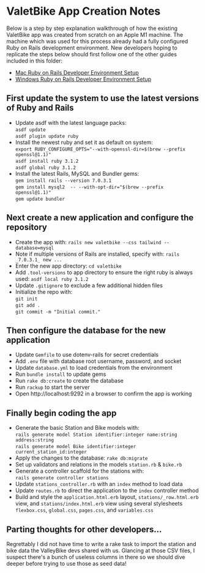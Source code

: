 # ValetBike App Creation Notes
Below is a step by step explanation walkthrough of how the existing ValetBike app was created from scratch on an Apple M1 machine. The machine which was used for this process already had a fully configured Ruby on Rails development environment. New developers hoping to replicate the steps below should first follow one of the other guides included in this folder:

* [Mac Ruby on Rails Developer Environment Setup](https://github.com/deadroxy/valetbike/blob/master/notes/mac-setup.md)
* [Windows Ruby on Rails Developer Environment Setup](https://github.com/deadroxy/valetbike/blob/master/notes/windows-setup.md)

## First update the system to use the latest versions of Ruby and Rails

- Update asdf with the latest language packs:\
  `asdf update`\
  `asdf plugin update ruby`
- Install the newest ruby and set it as default on system:\
  `export RUBY_CONFIGURE_OPTS="--with-openssl-dir=$(brew --prefix openssl@1.1)"`\
  `asdf install ruby 3.1.2`\
  `asdf global ruby 3.1.2`
- Install the latest Rails, MySQL and Bundler gems:\
  `gem install rails --version 7.0.3.1`\
  `gem install mysql2  -- --with-opt-dir="$(brew --prefix openssl@1.1)"`\
  `gem update bundler`

## Next create a new application and configure the repository

- Create the app with: `rails new valetbike --css tailwind --database=mysql`
- Note if multiple versions of Rails are installed, specify with: `rails _7.0.3.1_ new ...`
- Enter the new app directory: `cd valetbike`
- Add `.tool-versions` to app directory to ensure the right ruby is always used: `asdf local ruby 3.1.2`
- Update `.gitignore` to exclude a few additional hidden files
- Initialize the repo with:\
  `git init`\
  `git add .`\
  `git commit -m "Initial commit."`

## Then configure the database for the new application

- Update `Gemfile` to use dotenv-rails for secret credentials
- Add `.env` file with database root username, password, and socket
- Update `database.yml` to load credentials from the environment
- Run `bundle install` to update gems
- Run `rake db:create` to create the database
- Run `rackup` to start the server
- Open http://localhost:9292 in a browser to confirm the app is working

## Finally begin coding the app

- Generate the basic Station and Bike models with:\
  `rails generate model Station identifier:integer name:string address:string`\
  `rails generate model Bike identifier:integer current_station_id:integer`
- Apply the changes to the database: `rake db:migrate`
- Set up validators and relations in the models `station.rb` & `bike.rb`
- Generate a controller scaffold for the stations with:\
  `rails generate controller stations`
- Update `stations_controller.rb` with an `index` method to load data
- Update `routes.rb` to direct the application to the `index` controller method
- Build and style the `application.html.erb` layout, `stations/_row.html.erb` view, and `stations/index.html.erb` view using several stylesheets `flexbox.css`, `global.css`, `pages.css`, and `variables.css`

## Parting thoughts for other developers...

Regrettably I did not have time to write a rake task to import the station and bike data the ValleyBike devs shared with us. Glancing at those CSV files, I suspect there's a bunch of useless columns in there so we should dive deeper before trying to use those as seed data!